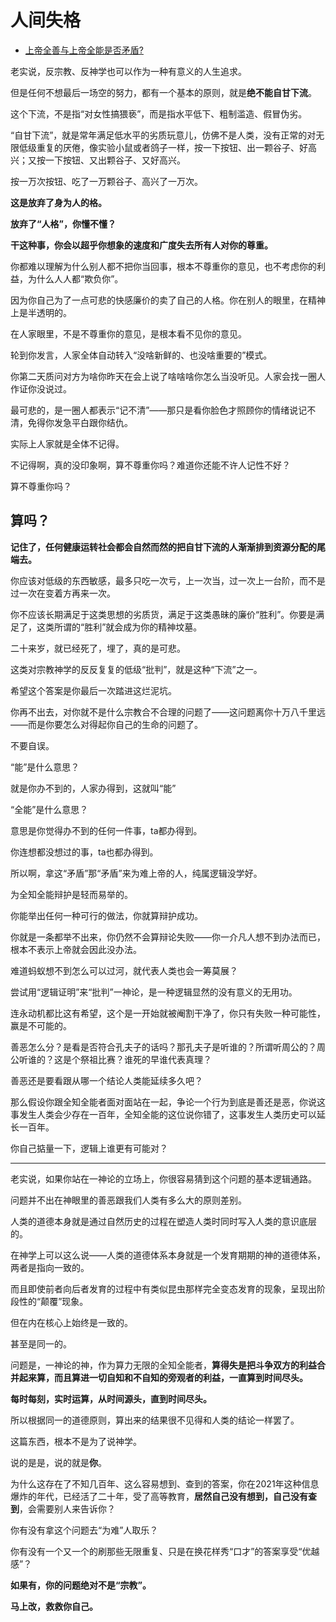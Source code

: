 # 人间失格

- [上帝全善与上帝全能是否矛盾?](https://www.zhihu.com/question/446093570/answer/2229225380)


老实说，反宗教、反神学也可以作为一种有意义的人生追求。

但是任何不想最后一场空的努力，都有一个基本的原则，就是**绝不能自甘下流**。

这个下流，不是指“对女性搞猥亵”，而是指水平低下、粗制滥造、假冒伪劣。

“自甘下流”，就是常年满足低水平的劣质玩意儿，仿佛不是人类，没有正常的对无限低级重复的厌倦，像实验小鼠或者鸽子一样，按一下按钮、出一颗谷子、好高兴；又按一下按钮、又出颗谷子、又好高兴。

按一万次按钮、吃了一万颗谷子、高兴了一万次。

**这是放弃了身为人的格。**

**放弃了“人格”，你懂不懂？**

**干这种事，你会以超乎你想象的速度和广度失去所有人对你的尊重。**

你都难以理解为什么别人都不把你当回事，根本不尊重你的意见，也不考虑你的利益，为什么人人都“欺负你”。

因为你自己为了一点可悲的快感廉价的卖了自己的人格。你在别人的眼里，在精神上是半透明的。

在人家眼里，不是不尊重你的意见，是根本看不见你的意见。

轮到你发言，人家全体自动转入“没啥新鲜的、也没啥重要的”模式。

你第二天质问对方为啥你昨天在会上说了啥啥啥你怎么当没听见。人家会找一圈人作证你没说过。

最可悲的，是一圈人都表示“记不清”——那只是看你脸色才照顾你的情绪说记不清，免得你发急平白跟你结仇。

实际上人家就是全体不记得。

不记得啊，真的没印象啊，算不尊重你吗？难道你还能不许人记性不好？

算不尊重你吗？

## 算吗？

  

**记住了，任何健康运转社会都会自然而然的把自甘下流的人渐渐排到资源分配的尾端去。**

你应该对低级的东西敏感，最多只吃一次亏，上一次当，过一次上一台阶，而不是过一次在变着方再来一次。

你不应该长期满足于这类思想的劣质货，满足于这类愚昧的廉价“胜利”。你要是满足了，这类所谓的“胜利”就会成为你的精神坟墓。

二十来岁，就已经死了，埋了，真的是可悲。

这类对宗教神学的反反复复的低级“批判”，就是这种“下流”之一。

希望这个答案是你最后一次踏进这烂泥坑。

你再不出去，对你就不是什么宗教合不合理的问题了——这问题离你十万八千里远——而是你要怎么对得起你自己的生命的问题了。

不要自误。

  

“能”是什么意思？

就是你办不到的，人家办得到，这就叫“能”

“全能”是什么意思？

意思是你觉得办不到的任何一件事，ta都办得到。

你连想都没想过的事，ta也都办得到。

所以啊，拿这“矛盾”那“矛盾”来为难上帝的人，纯属逻辑没学好。

  

为全知全能辩护是轻而易举的。

你能举出任何一种可行的做法，你就算辩护成功。

你就是一条都举不出来，你仍然不会算辩论失败——你一介凡人想不到办法而已，根本不表示上帝就会因此没办法。

难道蚂蚁想不到怎么可以过河，就代表人类也会一筹莫展？

尝试用“逻辑证明”来“批判”一神论，是一种逻辑显然的没有意义的无用功。

连永动机都比这有希望，这个是一开始就被阉割干净了，你只有失败一种可能性，赢是不可能的。

  

善恶怎么分？是看是否符合孔夫子的话吗？那孔夫子是听谁的？所谓听周公的？周公听谁的？这是个祭祖比赛？谁死的早谁代表真理？

善恶还是要看跟从哪一个结论人类能延续多久吧？

那么假设你跟全知全能者面对面站在一起，争论一个行为到底是善还是恶，你说这事发生人类会少存在一百年，全知全能的这位说你错了，这事发生人类历史可以延长一百年。

你自己掂量一下，逻辑上谁更有可能对？

---

老实说，如果你站在一神论的立场上，你很容易猜到这个问题的基本逻辑通路。

问题并不出在神眼里的善恶跟我们人类有多么大的原则差别。

人类的道德本身就是通过自然历史的过程在塑造人类时同时写入人类的意识底层的。

在神学上可以这么说——人类的道德体系本身就是一个发育期期的神的道德体系，两者是指向一致的。

而且即使前者向后者发育的过程中有类似昆虫那样完全变态发育的现象，呈现出阶段性的“颠覆”现象。

但在内在核心上始终是一致的。

甚至是同一的。

问题是，一神论的神，作为算力无限的全知全能者，**算得失是把斗争双方的利益合并起来算，而且算进一切自知和不自知的旁观者的利益，一直算到时间尽头。**

**每时每刻，实时运算，从时间源头，直到时间尽头。**

所以根据同一的道德原则，算出来的结果很不见得和人类的结论一样罢了。

  

这篇东西，根本不是为了说神学。

说的是是，说的就是**你**。

为什么这存在了不知几百年、这么容易想到、查到的答案，你在2021年这种信息爆炸的年代，已经活了二十年，受了高等教育，**居然自己没有想到，自己没有查到**，会需要别人来告诉你？

你有没有拿这个问题去“为难”人取乐？

你有没有一个又一个的刷那些无限重复、只是在换花样秀“口才”的答案享受“优越感”？

**如果有，你的问题绝对不是“宗教”。**

  

**马上改，救救你自己。**